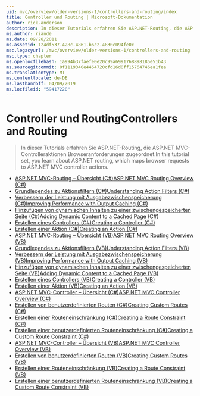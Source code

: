 ```yaml
---
uid: mvc/overview/older-versions-1/controllers-and-routing/index
title: Controller und Routing | Microsoft-Dokumentation
author: rick-anderson
description: In dieser Tutorials erfahren Sie ASP.NET-Routing, die ASP.NET MVC-Controlleraktionen Browseranforderungen zugeordnet.
ms.author: riande
ms.date: 09/28/2011
ms.assetid: 124df537-428c-4861-b6c2-4830c094fe0c
msc.legacyurl: /mvc/overview/older-versions-1/controllers-and-routing
msc.type: chapter
ms.openlocfilehash: 1a994b37faefe0e20c99a6991768898185e51b43
ms.sourcegitcommit: 0f1119340e4464720cfd16d0ff15764746ea1fea
ms.translationtype: MT
ms.contentlocale: de-DE
ms.lasthandoff: 04/09/2019
ms.locfileid: "59417220"
---
```

# <a name="controllers-and-routing"></a><span data-ttu-id="9d871-103">Controller und Routing</span><span class="sxs-lookup"><span data-stu-id="9d871-103">Controllers and Routing</span></span>

> <span data-ttu-id="9d871-104">In dieser Tutorials erfahren Sie ASP.NET-Routing, die ASP.NET MVC-Controlleraktionen Browseranforderungen zugeordnet.</span><span class="sxs-lookup"><span data-stu-id="9d871-104">In this tutorial set, you learn about ASP.NET routing, which maps browser requests to ASP.NET MVC controller actions.</span></span>


- [<span data-ttu-id="9d871-105">ASP.NET MVC-Routing – Übersicht (C#)</span><span class="sxs-lookup"><span data-stu-id="9d871-105">ASP.NET MVC Routing Overview (C#)</span></span>](asp-net-mvc-routing-overview-cs.md)
- [<span data-ttu-id="9d871-106">Grundlegendes zu Aktionsfiltern (C#)</span><span class="sxs-lookup"><span data-stu-id="9d871-106">Understanding Action Filters (C#)</span></span>](understanding-action-filters-cs.md)
- [<span data-ttu-id="9d871-107">Verbessern der Leistung mit Ausgabezwischenspeicherung (C#)</span><span class="sxs-lookup"><span data-stu-id="9d871-107">Improving Performance with Output Caching (C#)</span></span>](improving-performance-with-output-caching-cs.md)
- [<span data-ttu-id="9d871-108">Hinzufügen von dynamischen Inhalten zu einer zwischengespeicherten Seite (C#)</span><span class="sxs-lookup"><span data-stu-id="9d871-108">Adding Dynamic Content to a Cached Page (C#)</span></span>](adding-dynamic-content-to-a-cached-page-cs.md)
- [<span data-ttu-id="9d871-109">Erstellen eines Controllers (C#)</span><span class="sxs-lookup"><span data-stu-id="9d871-109">Creating a Controller (C#)</span></span>](creating-a-controller-cs.md)
- [<span data-ttu-id="9d871-110">Erstellen einer Aktion (C#)</span><span class="sxs-lookup"><span data-stu-id="9d871-110">Creating an Action (C#)</span></span>](creating-an-action-cs.md)
- [<span data-ttu-id="9d871-111">ASP.NET MVC-Routing – Übersicht (VB)</span><span class="sxs-lookup"><span data-stu-id="9d871-111">ASP.NET MVC Routing Overview (VB)</span></span>](asp-net-mvc-routing-overview-vb.md)
- [<span data-ttu-id="9d871-112">Grundlegendes zu Aktionsfiltern (VB)</span><span class="sxs-lookup"><span data-stu-id="9d871-112">Understanding Action Filters (VB)</span></span>](understanding-action-filters-vb.md)
- [<span data-ttu-id="9d871-113">Verbessern der Leistung mit Ausgabezwischenspeicherung (VB)</span><span class="sxs-lookup"><span data-stu-id="9d871-113">Improving Performance with Output Caching (VB)</span></span>](improving-performance-with-output-caching-vb.md)
- [<span data-ttu-id="9d871-114">Hinzufügen von dynamischen Inhalten zu einer zwischengespeicherten Seite (VB)</span><span class="sxs-lookup"><span data-stu-id="9d871-114">Adding Dynamic Content to a Cached Page (VB)</span></span>](adding-dynamic-content-to-a-cached-page-vb.md)
- [<span data-ttu-id="9d871-115">Erstellen eines Controllers (VB)</span><span class="sxs-lookup"><span data-stu-id="9d871-115">Creating a Controller (VB)</span></span>](creating-a-controller-vb.md)
- [<span data-ttu-id="9d871-116">Erstellen einer Aktion (VB)</span><span class="sxs-lookup"><span data-stu-id="9d871-116">Creating an Action (VB)</span></span>](creating-an-action-vb.md)
- [<span data-ttu-id="9d871-117">ASP.NET MVC-Controller – Übersicht (C#)</span><span class="sxs-lookup"><span data-stu-id="9d871-117">ASP.NET MVC Controller Overview (C#)</span></span>](aspnet-mvc-controllers-overview-cs.md)
- [<span data-ttu-id="9d871-118">Erstellen von benutzerdefinierten Routen (C#)</span><span class="sxs-lookup"><span data-stu-id="9d871-118">Creating Custom Routes (C#)</span></span>](creating-custom-routes-cs.md)
- [<span data-ttu-id="9d871-119">Erstellen einer Routeneinschränkung (C#)</span><span class="sxs-lookup"><span data-stu-id="9d871-119">Creating a Route Constraint (C#)</span></span>](creating-a-route-constraint-cs.md)
- [<span data-ttu-id="9d871-120">Erstellen einer benutzerdefinierten Routeneinschränkung (C#)</span><span class="sxs-lookup"><span data-stu-id="9d871-120">Creating a Custom Route Constraint (C#)</span></span>](creating-a-custom-route-constraint-cs.md)
- [<span data-ttu-id="9d871-121">ASP.NET MVC-Controller – Übersicht (VB)</span><span class="sxs-lookup"><span data-stu-id="9d871-121">ASP.NET MVC Controller Overview (VB)</span></span>](asp-net-mvc-controller-overview-vb.md)
- [<span data-ttu-id="9d871-122">Erstellen von benutzerdefinierten Routen (VB)</span><span class="sxs-lookup"><span data-stu-id="9d871-122">Creating Custom Routes (VB)</span></span>](creating-custom-routes-vb.md)
- [<span data-ttu-id="9d871-123">Erstellen einer Routeneinschränkung (VB)</span><span class="sxs-lookup"><span data-stu-id="9d871-123">Creating a Route Constraint (VB)</span></span>](creating-a-route-constraint-vb.md)
- [<span data-ttu-id="9d871-124">Erstellen einer benutzerdefinierten Routeneinschränkung (VB)</span><span class="sxs-lookup"><span data-stu-id="9d871-124">Creating a Custom Route Constraint (VB)</span></span>](creating-a-custom-route-constraint-vb.md)

